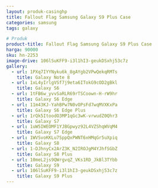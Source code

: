 ```yaml
---
layout: produk-casinghp
title: Fallout Flag Samsung Galaxy S9 Plus Case
categories: samsung
tags: galaxy

# Produk
product-title: Fallout Flag Samsung Galaxy S9 Plus Case
harga: 90000
sku: hn-2253
image-drive: 106lSuKFF9-i3l1hI3-geukDSxhj53c7z
gallery:
  - url: 1PXq7IYYNyku6k_8gAYgb2VPwQekqRMTs
    title: Galaxy Note 8
  - url: 1xL4yIrlgVSf7j9eta6ITokG9cOD2gBkl
    title: Galaxy S6
  - url: 1tFB6w_yvvSaRLR69rTSCoown-H-rW9hr
    title: Galaxy S6 Edge
  - url: 11m43KJ-YahBPw7N0vOPsFd7wqMVXKxPa
    title: Galaxy S6 Edge Plus
  - url: 1rQk5ItoodO3MP1qGc3wK-vrwudZ0Qhr3
    title: Galaxy S7
  - url: 1uW5IWEOMF1YJBGpwyz92L4VZShqWVqM4
    title: Galaxy S7 Edge
  - url: 1WVSvoKKLu7SppQxPWNT6xHMqGr5uXpiq
    title: Galaxy S8
  - url: 1-DJhnyCx2ArZ3K_N2IROJgM4YJhfSGbZ
    title: Galaxy S8 Plus
  - url: 10meL2js9QWrgvqZ_VKs1RD_JkBl3TYbb
    title: Galaxy S9
  - url: 106lSuKFF9-i3l1hI3-geukDSxhj53c7z
    title: Galaxy S9 Plus
---
```

